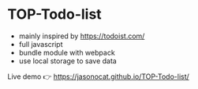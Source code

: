 # TOP-Todo-list

- mainly inspired by https://todoist.com/
- full javascript
- bundle module with webpack
- use local storage to save data


Live demo 👉 https://jasonocat.github.io/TOP-Todo-list/

